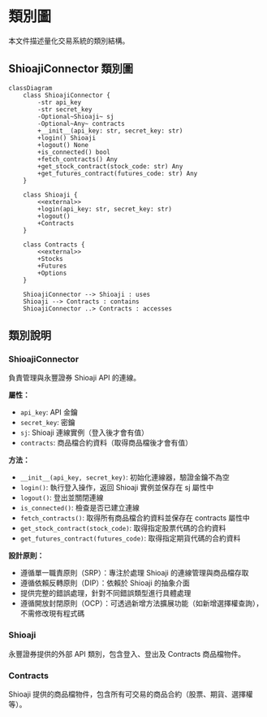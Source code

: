 # 類別圖

本文件描述量化交易系統的類別結構。

## ShioajiConnector 類別圖

```mermaid
classDiagram
    class ShioajiConnector {
        -str api_key
        -str secret_key
        -Optional~Shioaji~ sj
        -Optional~Any~ contracts
        +__init__(api_key: str, secret_key: str)
        +login() Shioaji
        +logout() None
        +is_connected() bool
        +fetch_contracts() Any
        +get_stock_contract(stock_code: str) Any
        +get_futures_contract(futures_code: str) Any
    }
    
    class Shioaji {
        <<external>>
        +login(api_key: str, secret_key: str)
        +logout()
        +Contracts
    }
    
    class Contracts {
        <<external>>
        +Stocks
        +Futures
        +Options
    }
    
    ShioajiConnector --> Shioaji : uses
    Shioaji --> Contracts : contains
    ShioajiConnector ..> Contracts : accesses
```

## 類別說明

### ShioajiConnector
負責管理與永豐證券 Shioaji API 的連線。

**屬性：**
- `api_key`: API 金鑰
- `secret_key`: 密鑰
- `sj`: Shioaji 連線實例（登入後才會有值）
- `contracts`: 商品檔合約資料（取得商品檔後才會有值）

**方法：**
- `__init__(api_key, secret_key)`: 初始化連線器，驗證金鑰不為空
- `login()`: 執行登入操作，返回 Shioaji 實例並保存在 sj 屬性中
- `logout()`: 登出並關閉連線
- `is_connected()`: 檢查是否已建立連線
- `fetch_contracts()`: 取得所有商品檔合約資料並保存在 contracts 屬性中
- `get_stock_contract(stock_code)`: 取得指定股票代碼的合約資料
- `get_futures_contract(futures_code)`: 取得指定期貨代碼的合約資料

**設計原則：**
- 遵循單一職責原則（SRP）：專注於處理 Shioaji 的連線管理與商品檔存取
- 遵循依賴反轉原則（DIP）：依賴於 Shioaji 的抽象介面
- 提供完整的錯誤處理，針對不同錯誤類型進行具體處理
- 遵循開放封閉原則（OCP）：可透過新增方法擴展功能（如新增選擇權查詢），不需修改現有程式碼

### Shioaji
永豐證券提供的外部 API 類別，包含登入、登出及 Contracts 商品檔物件。

### Contracts
Shioaji 提供的商品檔物件，包含所有可交易的商品合約（股票、期貨、選擇權等）。
